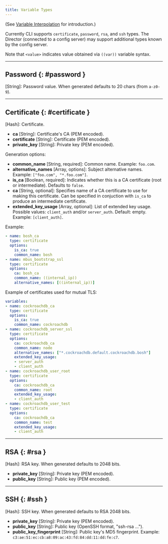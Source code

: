 ```yaml
---
title: Variable Types
---
```


(See [Variable Interpolation](cli-int.md) for introduction.)

Currently CLI supports `certificate`, `password`, `rsa`, and `ssh` types. The Director (connected to a config server) may support additional types known by the config server.

Note that `<value>` indicates value obtained via `((var))` variable syntax.

---
## Password {: #password }

**<value>** [String]: Password value. When generated defaults to 20 chars (from `a-z0-9`).

---
## Certificate {: #certificate }

**<value>** [Hash]: Certificate.

* **ca** [String]: Certificate's CA (PEM encoded).
* **certificate** [String]: Certificate (PEM encoded).
* **private_key** [String]: Private key (PEM encoded).

Generation options:

* **common_name** [String, required]: Common name. Example: `foo.com`.
* **alternative_names** [Array, options]: Subject alternative names. Example: `["foo.com", "*.foo.com"]`.
* **is_ca** [Boolean, required]: Indicates whether this is a CA certificate (root or intermediate). Defaults to `false`.
* **ca** [String, optional]: Specifies name of a CA certificate to use for making this certificate. Can be specified in conjuction with `is_ca` to produce an intermediate certificate.
* **extended\_key\_usage** [Array, optional]: List of extended key usage. Possible values: `client_auth` and/or `server_auth`. Default: empty. Example: `[client_auth]`.

Example:

```yaml
- name: bosh_ca
  type: certificate
  options:
    is_ca: true
    common_name: bosh
- name: mbus_bootstrap_ssl
  type: certificate
  options:
    ca: bosh_ca
    common_name: ((internal_ip))
    alternative_names: [((internal_ip))]
```

Example of certificates used for mutual TLS:

```yaml
variables:
- name: cockroachdb_ca
  type: certificate
  options:
    is_ca: true
    common_name: cockroachdb
- name: cockroachdb_server_ssl
  type: certificate
  options:
    ca: cockroachdb_ca
    common_name: node
    alternative_names: ["*.cockroachdb.default.cockroachdb.bosh"]
    extended_key_usage:
    - server_auth
    - client_auth
- name: cockroachdb_user_root
  type: certificate
  options:
    ca: cockroachdb_ca
    common_name: root
    extended_key_usage:
    - client_auth
- name: cockroachdb_user_test
  type: certificate
  options:
    ca: cockroachdb_ca
    common_name: test
    extended_key_usage:
    - client_auth
```

---
## RSA {: #rsa }

**<value>** [Hash]: RSA key. When generated defaults to 2048 bits.

* **private_key** [String]: Private key (PEM encoded).
* **public_key** [String]: Public key (PEM encoded).

---
## SSH {: #ssh }

**<value>** [Hash]: SSH key. When generated defaults to RSA 2048 bits.

* **private_key** [String]: Private key (PEM encoded).
* **public_key** [String]: Public key (OpenSSH format, "ssh-rsa ...").
* **public\_key\_fingerprint** [String]: Public key's MD5 fingerprint. Example: `c3:ae:51:ec:cb:a8:09:ac:43:fd:84:dd:11:dd:fe:c7`.
